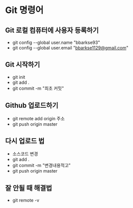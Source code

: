 # Git 명령어

## Git 로컬 컴퓨터에 사용자 등록하기

- git config --global user.name "bbarkse93"
- git config --global user.email "bbarkse1129@gmail.com"

## Git 시작하기

- git init
- git add .
- git commit -m "최초 커밋"

## Github 업로드하기

- git remote add origin 주소
- git push origin master

## 다시 업로드 법

- 소스코드 변경
- git add .
- git commit -m "변경내용적고"
- git push origin master

## 잘 안될 때 해결법

- git remote -v
